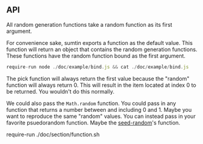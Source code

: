 ## API

All random generation functions take a random function as its first argument.

For convenience sake, sumtin exports a function as the default value. This
function will return an object that contains the random generation functions.
These functions have the random function bound as the first argument.

```js
require-run node ./doc/example/bind.js && cat ./doc/example/bind.js
```

The pick function will always return the first value because the "random"
function will always return 0. This will result in the item located at index
0 to be returned. You wouldn't do this normally.

We could also pass the `Math.random` function. You could pass in any function
that returns a number between and including 0 and 1. Maybe you want to
reproduce the same "random" values. You can instead pass in your favorite
psuedorandom function. Maybe the
[seed-random](https://www.npmjs.com/package/seed-random)'s function.

require-run ./doc/section/function.sh
